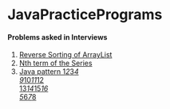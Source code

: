 # JavaPracticePrograms
#### Problems asked in Interviews
1. [Reverse Sorting of ArrayList](https://github.com/Abhi9935/JavaPracticePrograms/blob/master/ArrayListReverseSort.java)
2. [Nth term of the Series](https://github.com/Abhi9935/JavaPracticePrograms/blob/master/nth_term_of_Two_Series_TCS.java)
3. [Java pattern 1*2*3*4</br>9*10*11*12</br>13*14*15*16</br>5*6*7*8](https://github.com/Abhi9935/JavaPracticePrograms/blob/master/pattern.java)
